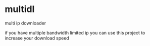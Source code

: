 multidl
=======

multi ip downloader

if you have multiple bandwidth limited ip you can use this project to increase your download speed
